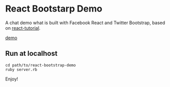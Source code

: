 # React Bootstarp Demo
A chat demo what is built with Facebook React and Twitter Bootstrap, based on [react-tutorial](https://github.com/reactjs/react-tutorial).

[demo](http://shy07chat.sinaapp.com/)

## Run at localhost
```
cd path/to/react-bootstrap-demo
ruby server.rb
```
Enjoy!
